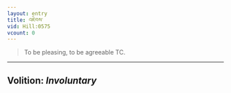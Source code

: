 ```yaml
---
layout: entry
title: འཇེབས་
vid: Hill:0575
vcount: 0
---
```

> To be pleasing, to be agreeable TC\.

---
Volition: _Involuntary_
---

